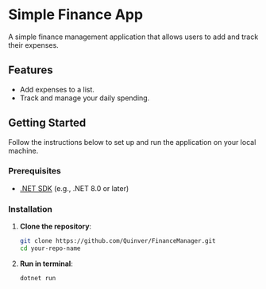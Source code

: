 # Simple Finance App

A simple finance management application that allows users to add and track their expenses.

## Features

- Add expenses to a list.
- Track and manage your daily spending.

## Getting Started

Follow the instructions below to set up and run the application on your local machine.

### Prerequisites

- [.NET SDK](https://dotnet.microsoft.com/download) (e.g., .NET 8.0 or later)

### Installation

1. **Clone the repository**:

   ```bash
   git clone https://github.com/Quinver/FinanceManager.git
   cd your-repo-name
2. **Run in terminal**:
   ```bash
   dotnet run
